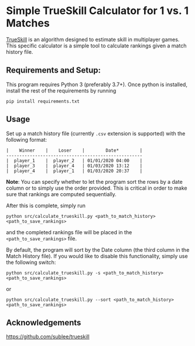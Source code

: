 # Simple TrueSkill Calculator for 1 vs. 1 Matches

[TrueSkill](http://research.microsoft.com/en-us/projects/trueskill) is an algorithm designed to estimate skill in multiplayer games. This specific calculator is a simple tool to calculate rankings given a match history file. 

## Requirements and Setup:

This program requires Python 3 (preferably 3.7+). Once python is installed, install the rest of the requirements by running

`pip install requirements.txt`

## Usage

Set up a match history file (currently `.csv` extension is supported) with the following format:

```
|    Winner    |    Loser    |        Date*        | 
----------------------------------------------------
|  player_1    |  player_2   | 01/01/2020 04:00    |
|  player_3    |  player_4   | 01/03/2020 13:12    | 
|  player_4    |  player_1   | 01/03/2020 20:37    | 
```

**Note**: You can specify whether to let the program sort the rows by a date column or to simply use the order provided. This is critical in order to make sure that rankings are computed sequentially.


After this is complete, simply run

`python src/calculate_trueskill.py <path_to_match_history> <path_to_save_rankings>`

and the completed rankings file will be placed in the `<path_to_save_rankings>` file.

By default, the program will sort by the Date column (the third column in the Match History file). If you would like to disable this functionality, simply use the following switch:

`python src/calculate_trueskill.py -s <path_to_match_history> <path_to_save_rankings>`
 
or

`python src/calculate_trueskill.py --sort <path_to_match_history> <path_to_save_rankings>`


## Acknowledgements
https://github.com/sublee/trueskill
